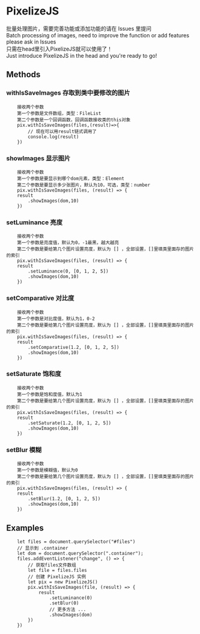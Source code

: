 # PixelizeJS
批量处理图片，需要完善功能或添加功能的请在 Issues 里提问<br>
Batch processing of images, need to improve the function or add features please ask in Issues<br>
只需在head里引入PixelizeJS就可以使用了！<br>
Just introduce PixelizeJS in the head and you're ready to go!<br>
<script src="./js/PixelizeJS.js"></script>
## Methods
### withIsSaveImages 存取到类中要修改的图片
        接收两个参数
        第一个参数是文件数组，类型：FileList
        第二个参数是一个回调函数，回调函数接收类的this对象
        pix.withIsSaveImages(files,(result)=>{
            // 现在可以用result链式调用了
            console.log(result)
        })
### showImages 显示图片
        接收两个参数
        第一个参数是要显示到哪个dom元素，类型：Element
        第二个参数是要显示多少张图片，默认为10，可选，类型：number
        pix.withIsSaveImages(files, (result) => {
        result
            .showImages(dom,10)
        })
### setLuminance 亮度
        接收两个参数
        第一个参数是亮度值，默认为0，-1最黑，越大越亮
        第二个参数是要给第几个图片设置亮度，默认为 [] ，全部设置，[]里填类里面存的图片的索引
        pix.withIsSaveImages(files, (result) => {
        result
            .setLuminance(0, [0, 1, 2, 5])
            .showImages(dom,10)
        })
### setComparative 对比度
        接收两个参数
        第一个参数是对比度值，默认为1，0-2 
        第二个参数是要给第几个图片设置亮度，默认为 [] ，全部设置，[]里填类里面存的图片的索引
        pix.withIsSaveImages(files, (result) => {
        result
            .setComparative(1.2, [0, 1, 2, 5])
            .showImages(dom,10)
        })
### setSaturate 饱和度
        接收两个参数
        第一个参数是饱和度值，默认为1
        第二个参数是要给第几个图片设置亮度，默认为 [] ，全部设置，[]里填类里面存的图片的索引
        pix.withIsSaveImages(files, (result) => {
        result
            .setSaturate(1.2, [0, 1, 2, 5])
            .showImages(dom,10)
        })
### setBlur 模糊
        接收两个参数
        第一个参数是模糊值，默认为0
        第二个参数是要给第几个图片设置亮度，默认为 [] ，全部设置，[]里填类里面存的图片的索引
        pix.withIsSaveImages(files, (result) => {
        result
            .setBlur(1.2, [0, 1, 2, 5])
            .showImages(dom,10)
        })
## Examples
        let files = document.querySelector("#files")
        // 显示到 .container
        let dom = document.querySelector(".container");
        files.addEventListener("change", () => {
            // 获取files文件数组
            let file = files.files
            // 创建 PixelizeJS 实例
            let pix = new PixelizeJS()
            pix.withIsSaveImages(file, (result) => {
                result
                    .setLuminance(0)
                    .setBlur(0)
                    // 更多方法 ...
                    .showImages(dom)
            })
        })
